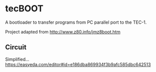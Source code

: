 # tecBOOT
A bootloader to transfer programs from PC parallel port to the TEC-1. 

Project adapted from http://www.z80.info/jmz8boot.htm 

## Circuit
Simplified... https://easyeda.com/editor#id=e186dba869934f3b9afc585dbc642513

 
